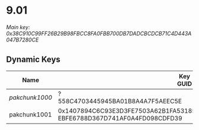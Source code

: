 # 9.01

###### Main key: 0x38C910C99FF26B29B98FBCC8FA0FBB700DB7DADCBCDCB71C4D443A047B7280CE

## Dynamic Keys

| Name         | Key<br/>GUID                                                                                            |
|--------------|---------------------------------------------------------------------------------------------------------|
| *pakchunk1000* | ?<br/>558C4703445945BA01B8A4A7F5AEEC5E                                                                |
| pakchunk1001 | 0x1407894C6C93E3D3FE7503A62B1FA5318540C6EEEAB483E5A9268B011F39CEA2<br/>EBFE6788D367D741AF0A4FD098CDFD39 |
